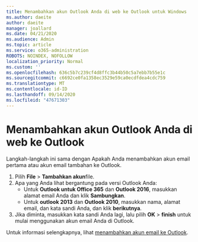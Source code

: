 ```yaml
---
title: Menambahkan akun Outlook Anda di web ke Outlook untuk Windows
ms.author: daeite
author: daeite
manager: joallard
ms.date: 04/21/2020
ms.audience: Admin
ms.topic: article
ms.service: o365-administration
ROBOTS: NOINDEX, NOFOLLOW
localization_priority: Normal
ms.custom: ''
ms.openlocfilehash: 636c5b7c239cf4d8ffc3b44b50c5a7ebb7b55e1c
ms.sourcegitcommit: c6692ce0fa1358ec3529e59ca0ecdfdea4cdc759
ms.translationtype: MT
ms.contentlocale: id-ID
ms.lasthandoff: 09/14/2020
ms.locfileid: "47671303"
---
```

# <a name="add-your-outlook-on-the-web-account-to-outlook"></a>Menambahkan akun Outlook Anda di web ke Outlook

Langkah-langkah ini sama dengan Apakah Anda menambahkan akun email pertama atau akun email tambahan ke Outlook.

1. Pilih **File**  >  **Tambahkan akun**file.
1. Apa yang Anda lihat bergantung pada versi Outlook Anda:
    - Untuk **Outlook untuk Office 365** dan **Outlook 2016**, masukkan alamat email Anda dan klik **Sambungkan**.
    - Untuk **outlook 2013** dan **Outlook 2010**, masukkan nama, alamat email, dan kata sandi Anda, dan klik **berikutnya**.
1. Jika diminta, masukkan kata sandi Anda lagi, lalu pilih **OK**  >  **finish** untuk mulai menggunakan akun email Anda di Outlook.

Untuk informasi selengkapnya, lihat [menambahkan akun email ke Outlook](https://support.office.com/article/6e27792a-9267-4aa4-8bb6-c84ef146101b).